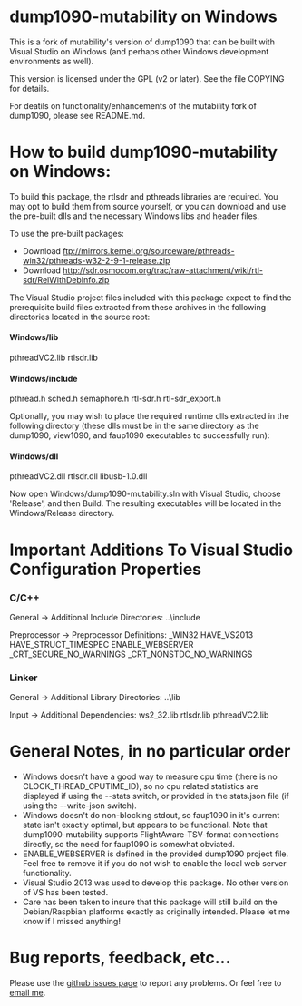 # dump1090-mutability on Windows

This is a fork of mutability's version of dump1090 that can be built with Visual Studio on Windows (and perhaps other Windows development environments as well).

This version is licensed under the GPL (v2 or later).
See the file COPYING for details.

For deatils on functionality/enhancements of the mutability fork of dump1090, please see README.md.

# How to build dump1090-mutability on Windows:

To build this package, the rtlsdr and pthreads libraries are required. You may opt to build them from source yourself, or you can download and use the pre-built dlls and the necessary Windows libs and header files.

To use the pre-built packages:

* Download ftp://mirrors.kernel.org/sourceware/pthreads-win32/pthreads-w32-2-9-1-release.zip
* Download http://sdr.osmocom.org/trac/raw-attachment/wiki/rtl-sdr/RelWithDebInfo.zip

The Visual Studio project files included with this package expect to find the prerequisite build files extracted from these archives in the following directories located in the source root:

#### Windows/lib
  pthreadVC2.lib
  rtlsdr.lib

#### Windows/include
  pthread.h
  sched.h
  semaphore.h
  rtl-sdr.h
  rtl-sdr_export.h

Optionally, you may wish to place the required runtime dlls extracted in the following directory (these dlls must be in the same directory as the dump1090, view1090, and faup1090 executables to successfully run):

#### Windows/dll
  pthreadVC2.dll
  rtlsdr.dll
  libusb-1.0.dll

Now open Windows/dump1090-mutability.sln with Visual Studio, choose 'Release', and then Build. The resulting executables will be located in the Windows/Release directory.

# Important Additions To Visual Studio Configuration Properties

### C/C++

General -> Additional Include Directories:
 ..\include

Preprocessor -> Preprocessor Definitions:
 _WIN32
 HAVE_VS2013
 HAVE_STRUCT_TIMESPEC
 ENABLE_WEBSERVER
 _CRT_SECURE_NO_WARNINGS
 _CRT_NONSTDC_NO_WARNINGS

### Linker

General -> Additional Library Directories:
 ..\lib

Input -> Additional Dependencies:
 ws2_32.lib
 rtlsdr.lib
 pthreadVC2.lib

# General Notes, in no particular order

* Windows doesn't have a good way to measure cpu time (there is no CLOCK_THREAD_CPUTIME_ID), so no cpu related statistics are displayed if using the --stats switch, or provided in the stats.json file (if using the --write-json switch).
* Windows doesn't do non-blocking stdout, so faup1090 in it's current state isn't exactly optimal, but appears to be functional. Note that dump1090-mutability supports FlightAware-TSV-format connections directly, so the need for faup1090 is somewhat obviated.
* ENABLE_WEBSERVER is defined in the provided dump1090 project file. Feel free to remove it if you do not wish to enable the local web server functionality.
* Visual Studio 2013 was used to develop this package. No other version of VS has been tested.
* Care has been taken to insure that this package will still build on the Debian/Raspbian platforms exactly as originally intended. Please let me know if I missed anything!

# Bug reports, feedback, etc...

Please use the [github issues page](https://github.com/labomb/dump1090/issues) to report any problems.
Or feel free to [email me](mailto:labomb@rochester.rr.com).

